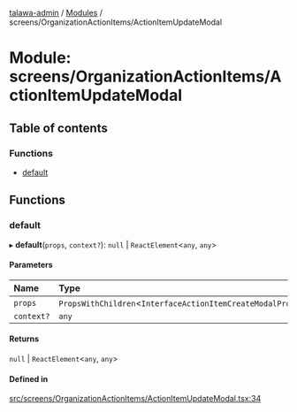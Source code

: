 [talawa-admin](../README.md) / [Modules](../modules.md) / screens/OrganizationActionItems/ActionItemUpdateModal

# Module: screens/OrganizationActionItems/ActionItemUpdateModal

## Table of contents

### Functions

- [default](screens_OrganizationActionItems_ActionItemUpdateModal.md#default)

## Functions

### default

▸ **default**(`props`, `context?`): ``null`` \| `ReactElement`\<`any`, `any`\>

#### Parameters

| Name | Type |
| :------ | :------ |
| `props` | `PropsWithChildren`\<`InterfaceActionItemCreateModalProps`\> |
| `context?` | `any` |

#### Returns

``null`` \| `ReactElement`\<`any`, `any`\>

#### Defined in

[src/screens/OrganizationActionItems/ActionItemUpdateModal.tsx:34](https://github.com/pateldivyesh1323/talawa-admin/blob/f5c4099/src/screens/OrganizationActionItems/ActionItemUpdateModal.tsx#L34)
